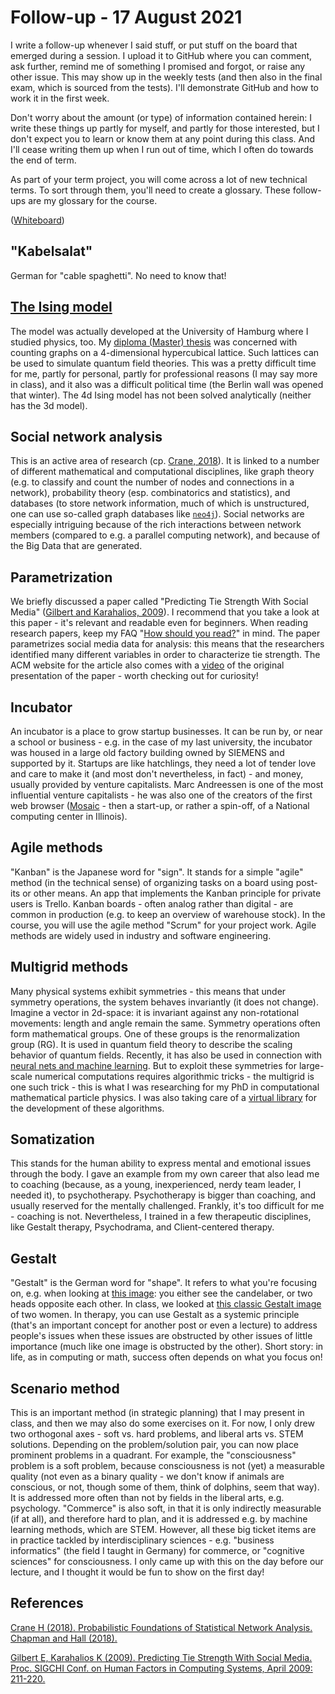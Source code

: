 
# Follow-up - 17 August 2021

I write a follow-up whenever I said stuff, or put stuff on the
board that emerged during a session. I upload it to GitHub where
you can comment, ask further, remind me of something I promised
and forgot, or raise any other issue. This may show up in the
weekly tests (and then also in the final exam, which is sourced
from the tests). I'll demonstrate GitHub and how to work it in the
first week.

Don't worry about the amount (or type) of information contained
herein: I write these things up partly for myself, and partly for
those interested, but I don't expect you to learn or know them at
any point during this class. And I'll cease writing them up when I
run out of time, which I often do towards the end of term.

As part of your term project, you will come across a lot of new
technical terms. To sort through them, you'll need to create a
glossary. These follow-ups are my glossary for the course.

([Whiteboard](https://drive.google.com/drive/folders/1rTELJCyH9nvk4zynuzOyWztCVxWOwuta?usp=sharing))


## "Kabelsalat"

German for "cable spaghetti". No need to know that!


## [The Ising model](https://en.wikipedia.org/wiki/Ising_model)

The model was actually developed at the University of Hamburg
where I studied physics, too. My [diploma (Master) thesis](http://www-library.desy.de/diss96.html) was
concerned with counting graphs on a 4-dimensional hypercubical
lattice. Such lattices can be used to simulate quantum field
theories. This was a pretty difficult time for me, partly for
personal, partly for professional reasons (I may say more in
class), and it also was a difficult political time (the Berlin
wall was opened that winter). The 4d Ising model has not been
solved analytically (neither has the 3d model).


## Social network analysis

This is an active area of research (cp. [Crane, 2018](#orgb36174c)). It is
linked to a number of different mathematical and computational
disciplines, like graph theory (e.g. to classify and count the
number of nodes and connections in a network), probability theory
(esp. combinatorics and statistics), and databases (to store
network information, much of which is unstructured, one can use
so-called graph databases like [`neo4j`](https://neo4j.com/sandbox/)). Social networks are
especially intriguing because of the rich interactions between
network members (compared to e.g. a parallel computing network),
and because of the Big Data that are generated. 


## Parametrization

We briefly discussed a paper called "Predicting Tie Strength With
Social Media" ([Gilbert and Karahalios, 2009](#orgfa0c376)). I recommend that you
take a look at this paper - it's relevant and readable even for
beginners. When reading research papers, keep my FAQ "[How should
you read?](https://github.com/birkenkrahe/org/blob/master/FAQ.md#org1c34cd3)" in mind. The paper parametrizes social media data for
analysis: this means that the researchers identified many
different variables in order to characterize tie strength. The ACM
website for the article also comes with a [video](https://dl.acm.org/doi/10.1145/1518701.1518736) of the original
presentation of the paper - worth checking out for curiosity!


## Incubator

An incubator is a place to grow startup businesses. It can be run
by, or near a school or business - e.g. in the case of my last
university, the incubator was housed in a large old factory
building owned by SIEMENS and supported by it. Startups are like
hatchlings, they need a lot of tender love and care to make it
(and most don't nevertheless, in fact) - and money, usually
provided by venture capitalists. Marc Andreessen is one of the
most influential venture capitalists - he was also one of the
creators of the first web browser ([Mosaic](https://en.wikipedia.org/wiki/Mosaic_(web_browser)) - then a start-up, or
rather a spin-off, of a National computing center in Illinois).


## Agile methods

"Kanban" is the Japanese word for "sign". It stands for a simple
"agile" method (in the technical sense) of organizing tasks on a
board using post-its or other means. An app that implements the
Kanban principle for private users is Trello. Kanban boards -
often analog rather than digital - are common in production
(e.g. to keep an overview of warehouse stock). In the course, you
will use the agile method "Scrum" for your project work. Agile
methods are widely used in industry and software engineering.


## Multigrid methods

Many physical systems exhibit symmetries - this means that under
symmetry operations, the system behaves invariantly (it does not
change). Imagine a vector in 2d-space: it is invariant against
any non-rotational movements: length and angle remain the
same. Symmetry operations often form mathematical groups. One of
these groups is the renormalization group (RG). It is used in
quantum field theory to describe the scaling behavior of quantum
fields. Recently, it has also be used in connection with [neural
nets and machine learning](https://arxiv.org/abs/2108.06157). But to exploit these symmetries for
large-scale numerical computations requires algorithmic tricks -
the multigrid is one such trick - this is what I was researching
for my PhD in computational mathematical particle physics. I was
also taking care of a [virtual library](https://www.desy.de/user/projects/MG.html) for the development of
these algorithms.


## Somatization

This stands for the human ability to express mental and emotional
issues through the body. I gave an example from my own career that
also lead me to coaching (because, as a young, inexperienced,
nerdy team leader, I needed it), to psychotherapy. Psychotherapy
is bigger than coaching, and usually reserved for the mentally
challenged. Frankly, it's too difficult for me - coaching is
not. Nevertheless, I trained in a few therapeutic disciplines,
like Gestalt therapy, Psychodrama, and Client-centered therapy. 


## Gestalt

"Gestalt" is the German word for "shape". It refers to what you're
focusing on, e.g. when looking at [this image](http://www.myorganisationalbehaviour.com/wp-content/uploads/gestalt-figure-ground.jpg): you either see the
candelaber, or two heads opposite each other. In class, we looked
at [this classic Gestalt image](https://i.pinimg.com/originals/83/3f/34/833f346d8f26cc0f77417e4a97f49bce.jpg) of two women. In therapy, you can
use Gestalt as a systemic principle (that's an important concept
for another post or even a lecture) to address people's issues
when these issues are obstructed by other issues of little
importance (much like one image is obstructed by the other). Short
story: in life, as in computing or math, success often depends on
what you focus on!


## Scenario method

This is an important method (in strategic planning) that I may
present in class, and then we may also do some exercises on
it. For now, I only drew two orthogonal axes - soft vs. hard
problems, and liberal arts vs. STEM solutions. Depending on the
problem/solution pair, you can now place prominent problems in a
quadrant. For example, the "consciousness" problem is a soft
problem, because consciousness is not (yet) a measurable quality
(not even as a binary quality - we don't know if animals are
conscious, or not, though some of them, think of dolphins, seem
that way). It is addressed more often than not by fields in the
liberal arts, e.g. psychology. "Commerce" is also soft, in that it
is only indirectly measurable (if at all), and therefore hard to
plan, and it is addressed e.g. by machine learning methods, which
are STEM. However, all these big ticket items are in practice
tackled by interdisciplinary sciences - e.g. "business
informatics" (the field I taught in Germany) for commerce, or
"cognitive sciences" for consciousness. I only came up with this
on the day before our lecture, and I thought it would be fun to
show on the first day!


## References

<a id="orgb36174c"></a> [Crane H (2018). Probabilistic Foundations of
Statistical Network Analysis. Chapman and Hall (2018).](https://www.routledge.com/Probabilistic-Foundations-of-Statistical-Network-Analysis/Crane/p/book/9781138630154)

<a id="orgfa0c376"></a> [Gilbert E, Karahalios K (2009). Predicting Tie
Strength With Social Media. Proc. SIGCHI Conf. on Human Factors
in Computing Systems, April 2009: 211-220.](http://www.cs.cmu.edu/~wcohen/10-802/gilbert_etal_chi2009_relationshipstrength.pdf)

